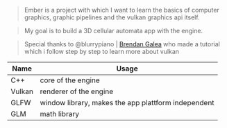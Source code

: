 > Ember is a project with which I want to learn the basics of computer graphics, graphic pipelines and the vulkan graphics api itself.

> My goal is to build a 3D cellular automata app with the engine.

> Special thanks to @blurrypiano | [Brendan Galea](https://www.youtube.com/channel/UC9pXmjxsQHeFH9vgCeRsHcw) who made a tutorial which i follow step by step to learn more about vulkan

| Name  | Usage |
| ------------- | ------------- |
| C++  | core of the engine  |
| Vulkan  | renderer of the engine  |
| GLFW  | window library, makes the app plattform independent  |
| GLM  | math library  |

